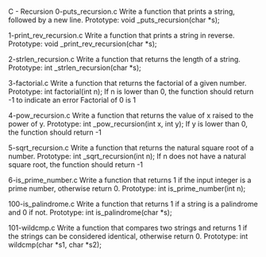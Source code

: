 C - Recursion
0-puts_recursion.c
Write a function that prints a string, followed by a new line.
Prototype: void _puts_recursion(char *s);

1-print_rev_recursion.c
Write a function that prints a string in reverse.
Prototype: void _print_rev_recursion(char *s);

2-strlen_recursion.c
Write a function that returns the length of a string.
Prototype: int _strlen_recursion(char *s);

3-factorial.c
Write a function that returns the factorial of a given number.
Prototype: int factorial(int n);
If n is lower than 0, the function should return -1 to indicate an error
Factorial of 0 is 1

4-pow_recursion.c
Write a function that returns the value of x raised to the power of y.
Prototype: int _pow_recursion(int x, int y);
If y is lower than 0, the function should return -1

5-sqrt_recursion.c
Write a function that returns the natural square root of a number.
Prototype: int _sqrt_recursion(int n);
If n does not have a natural square root, the function should return -1

6-is_prime_number.c
Write a function that returns 1 if the input integer is a prime number, otherwise return 0.
Prototype: int is_prime_number(int n);

100-is_palindrome.c
Write a function that returns 1 if a string is a palindrome and 0 if not.
Prototype: int is_palindrome(char *s);

101-wildcmp.c
Write a function that compares two strings and returns 1 if the strings can be considered identical, otherwise return 0.
Prototype: int wildcmp(char *s1, char *s2);
